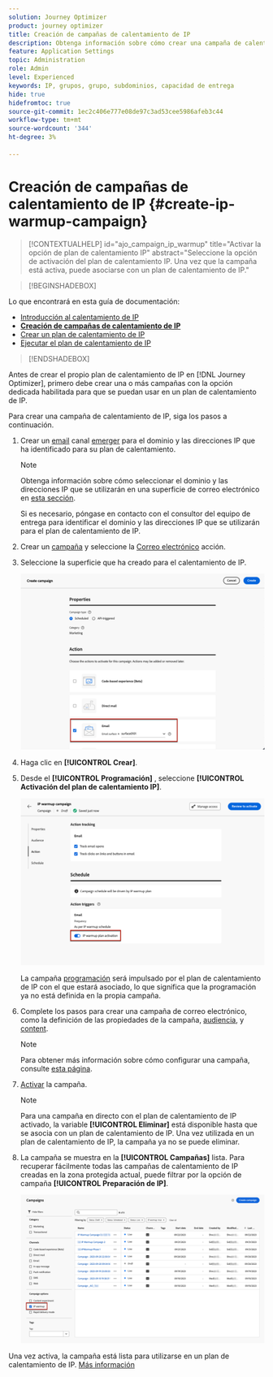 ```yaml
---
solution: Journey Optimizer
product: journey optimizer
title: Creación de campañas de calentamiento de IP
description: Obtenga información sobre cómo crear una campaña de calentamiento de IP
feature: Application Settings
topic: Administration
role: Admin
level: Experienced
keywords: IP, grupos, grupo, subdominios, capacidad de entrega
hide: true
hidefromtoc: true
source-git-commit: 1ec2c406e777e08de97c3ad53cee5986afeb3c44
workflow-type: tm+mt
source-wordcount: '344'
ht-degree: 3%

---
```


# Creación de campañas de calentamiento de IP {#create-ip-warmup-campaign}

>[!CONTEXTUALHELP]
>id="ajo_campaign_ip_warmup"
>title="Activar la opción de plan de calentamiento IP"
>abstract="Seleccione la opción de activación del plan de calentamiento IP. Una vez que la campaña está activa, puede asociarse con un plan de calentamiento de IP."

>[!BEGINSHADEBOX]

Lo que encontrará en esta guía de documentación:

* [Introducción al calentamiento de IP](ip-warmup-gs.md)
* **[Creación de campañas de calentamiento de IP](ip-warmup-campaign.md)**
* [Crear un plan de calentamiento de IP](ip-warmup-plan.md)
* [Ejecutar el plan de calentamiento de IP](ip-warmup-running.md)

>[!ENDSHADEBOX]

Antes de crear el propio plan de calentamiento de IP en [!DNL Journey Optimizer], primero debe crear una o más campañas con la opción dedicada habilitada para que se puedan usar en un plan de calentamiento de IP.

Para crear una campaña de calentamiento de IP, siga los pasos a continuación.

1. Crear un [email](../email/email-settings.md) canal [emerger](channel-surfaces.md) para el dominio y las direcciones IP que ha identificado para su plan de calentamiento.

   >[!NOTE]
   >
   >Obtenga información sobre cómo seleccionar el dominio y las direcciones IP que se utilizarán en una superficie de correo electrónico en [esta sección](../email/email-settings.md#subdomains-and-ip-pools).
   >
   >Si es necesario, póngase en contacto con el consultor del equipo de entrega para identificar el dominio y las direcciones IP que se utilizarán para el plan de calentamiento de IP.<!--TBC-->

1. Crear un [campaña](../campaigns/create-campaign.md) y seleccione la [Correo electrónico](../email/create-email.md#create-email-journey-campaign) acción.

1. Seleccione la superficie que ha creado para el calentamiento de IP.

   ![](assets/ip-warmup-campaign-surface.png)

   <!--You must use the same surface as the one that will be used for the asociated IP warmup plan. [Learn how to create an IP warmup plan](#create-ip-warmup-plan)-->

1. Haga clic en **[!UICONTROL Crear]**.

1. Desde el **[!UICONTROL Programación]** , seleccione **[!UICONTROL Activación del plan de calentamiento IP]**.

   ![](assets/ip-warmup-campaign-plan-activation.png)

   La campaña [programación](../campaigns/create-campaign.md#schedule) será impulsado por el plan de calentamiento de IP con el que estará asociado, lo que significa que la programación ya no está definida en la propia campaña.

1. Complete los pasos para crear una campaña de correo electrónico, como la definición de las propiedades de la campaña, [audiencia](../audience/about-audiences.md)<!--best practices for IP warmup in terms of audience?-->, y [content](../email/get-started-email-design.md#key-steps).

   >[!NOTE]
   >
   >Para obtener más información sobre cómo configurar una campaña, consulte [esta página](../campaigns/get-started-with-campaigns.md).

1. [Activar](../campaigns/review-activate-campaign.md) la campaña.

   >[!NOTE]
   >
   >Para una campaña en directo con el plan de calentamiento de IP activado, la variable **[!UICONTROL Eliminar]** está disponible hasta que se asocia con un plan de calentamiento de IP. Una vez utilizada en un plan de calentamiento de IP, la campaña ya no se puede eliminar.

1. La campaña se muestra en la **[!UICONTROL Campañas]** lista. Para recuperar fácilmente todas las campañas de calentamiento de IP creadas en la zona protegida actual, puede filtrar por la opción de campaña **[!UICONTROL Preparación de IP]**.

   ![](assets/ip-warmup-campaign-filter.png)

Una vez activa, la campaña está lista para utilizarse en un plan de calentamiento de IP. [Más información](ip-warmup-plan.md)

<!--Any recommendations when defining an audience? i.e do you have to include all your database or a limited number or according to your Excel file?-->

